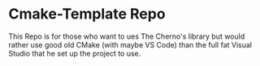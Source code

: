 # Cmake-Template Repo

This Repo is for those who want to ues The Cherno's library but would rather use good old CMake (with maybe VS Code) than the full fat Visual Studio that he set up the project to use.
